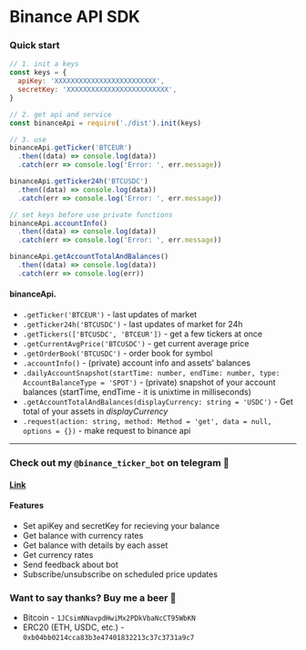 # Binance API SDK


### Quick start
```js
// 1. init a keys
const keys = {
  apiKey: 'XXXXXXXXXXXXXXXXXXXXXXXXX',
  secretKey: 'XXXXXXXXXXXXXXXXXXXXXXXXX',
}

// 2. get api and service
const binanceApi = require('./dist').init(keys)

// 3. use 
binanceApi.getTicker('BTCEUR')
  .then((data) => console.log(data))
  .catch(err => console.log('Error: ', err.message))

binanceApi.getTicker24h('BTCUSDC')
  .then((data) => console.log(data))
  .catch(err => console.log('Error: ', err.message))

// set keys before use private functions
binanceApi.accountInfo()
  .then((data) => console.log(data))
  .catch(err => console.log('Error: ', err.message))

binanceApi.getAccountTotalAndBalances()
  .then((data) => console.log(data))
  .catch(err => console.log(err))
```

#### binanceApi.
* `.getTicker('BTCEUR')` - last updates of market
* `.getTicker24h('BTCUSDC')` - last updates of market for 24h
* `.getTickers(['BTCUSDC', 'BTCEUR'])` - get a few tickers at once 
* `.getCurrentAvgPrice('BTCUSDC')` - get current average price 
* `.getOrderBook('BTCUSDC')` - order book for symbol
* `.accountInfo()` -  (private) account info and assets' balances
* `.dailyAccountSnapshot(startTime: number, endTime: number, type: AccountBalanceType = 'SPOT')` - (private) snapshot of your account balances (startTime, endTime - it is unixtime in milliseconds)
* `.getAccountTotalAndBalances(displayCurrency: string = 'USDC')` - Get total of your assets in *displayCurrency*
* `.request(action: string, method: Method = 'get', data = null, options = {})` -  make request to binance api

---

### Check out my `@binance_ticker_bot` on telegram 🤖

#### [Link](https://t.me/binance_ticker_bot)

#### Features
* Set apiKey and secretKey for recieving your balance
* Get balance with currency rates
* Get balance with details by each asset
* Get currency rates
* Send feedback about bot
* Subscribe/unsubscribe on scheduled price updates

### Want to say thanks? Buy me a beer 🍻

* Bitcoin - `1JCsimNNavpdHwiMx2PDkVbaNcCT95WbKN`
* ERC20 (ETH, USDC, etc.) - `0xb04bb0214cca83b3e47401832213c37c3731a9c7`

